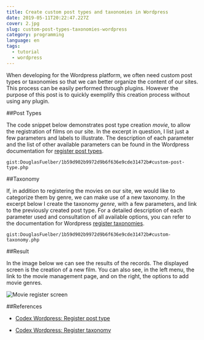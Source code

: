 ```yaml
---
title: Create custom post types and taxonomies in Wordpress
date: 2019-05-11T20:22:47.227Z
cover: 2.jpg
slug: custom-post-types-taxonomies-wordpress
category: programming
language: en
tags:
  - tutorial
  - wordpress
---
```


When developing for the Wordpress platform, we often need custom post types or taxonomies so that we can better organize the content of our sites. This process can be easily performed through plugins. However the purpose of this post is to quickly exemplify this creation process without using any plugin.

##Post Types

The code snippet below demonstrates post type creation *movie*, to allow the registration of films on our site. In the excerpt in question, I list just a few parameters and labels to illustrate. The description of each parameter and the list of other available parameters can be found in the Wordpress documentation for <a href="https://codex.wordpress.org/Function_Reference/register_post_type" target="_blank" rel="noreferrer">register post types</a>.

`gist:DouglasFuelber/1b59d902b9972d9b6f636e9cde31472b#custom-post-type.php`

##Taxonomy

If, in addition to registering the movies on our site, we would like to categorize them by genre, we can make use of a new taxonomy. In the excerpt below I create the taxonomy *genre*, with a few parameters, and link to the previously created post type. For a detailed description of each parameter used and consultation of all available options, you can refer to the documentation for Wordpress <a href="https://codex.wordpress.org/Function_Reference/register_taxonomy" target="_blank" rel="noreferrer">register taxonomies</a>.

`gist:DouglasFuelber/1b59d902b9972d9b6f636e9cde31472b#custom-taxonomy.php`

##Result

In the image below we can see the results of the records. The displayed screen is the creation of a new film. You can also see, in the left menu, the link to the movie management page, and on the right, the options to add movie genres.

![Movie register screen](/assets/custom-post-type.png "Movie register screen (Source: the author)")

##References

- <a href="https://codex.wordpress.org/Function_Reference/register_post_type" target="_blank" rel="noreferrer">Codex Wordpress: Register post type</a>

- <a href="https://codex.wordpress.org/Function_Reference/register_taxonomy" target="_blank" rel="noreferrer">Codex Wordpress: Register taxonomy</a>